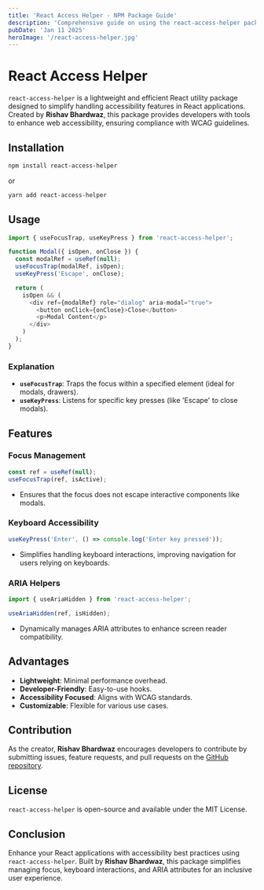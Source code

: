 ```yaml
---
title: 'React Access Helper - NPM Package Guide'
description: 'Comprehensive guide on using the react-access-helper package created by Rishav Bhardwaz.'
pubDate: 'Jan 11 2025'
heroImage: '/react-access-helper.jpg'
---
```


# React Access Helper

`react-access-helper` is a lightweight and efficient React utility package designed to simplify handling accessibility features in React applications. Created by **Rishav Bhardwaz**, this package provides developers with tools to enhance web accessibility, ensuring compliance with WCAG guidelines.

## Installation

```bash
npm install react-access-helper
```

or

```bash
yarn add react-access-helper
```

## Usage

```javascript
import { useFocusTrap, useKeyPress } from 'react-access-helper';

function Modal({ isOpen, onClose }) {
  const modalRef = useRef(null);
  useFocusTrap(modalRef, isOpen);
  useKeyPress('Escape', onClose);

  return (
    isOpen && (
      <div ref={modalRef} role="dialog" aria-modal="true">
        <button onClick={onClose}>Close</button>
        <p>Modal Content</p>
      </div>
    )
  );
}
```

### Explanation

- **`useFocusTrap`**: Traps the focus within a specified element (ideal for modals, drawers).
- **`useKeyPress`**: Listens for specific key presses (like 'Escape' to close modals).

## Features

### Focus Management

```javascript
const ref = useRef(null);
useFocusTrap(ref, isActive);
```

- Ensures that the focus does not escape interactive components like modals.

### Keyboard Accessibility

```javascript
useKeyPress('Enter', () => console.log('Enter key pressed'));
```

- Simplifies handling keyboard interactions, improving navigation for users relying on keyboards.

### ARIA Helpers

```javascript
import { useAriaHidden } from 'react-access-helper';

useAriaHidden(ref, isHidden);
```

- Dynamically manages ARIA attributes to enhance screen reader compatibility.

## Advantages

- **Lightweight**: Minimal performance overhead.
- **Developer-Friendly**: Easy-to-use hooks.
- **Accessibility Focused**: Aligns with WCAG standards.
- **Customizable**: Flexible for various use cases.

## Contribution

As the creator, **Rishav Bhardwaz** encourages developers to contribute by submitting issues, feature requests, and pull requests on the [GitHub repository](https://github.com/your-repo-link).

## License

`react-access-helper` is open-source and available under the MIT License.

## Conclusion

Enhance your React applications with accessibility best practices using `react-access-helper`. Built by **Rishav Bhardwaz**, this package simplifies managing focus, keyboard interactions, and ARIA attributes for an inclusive user experience.

